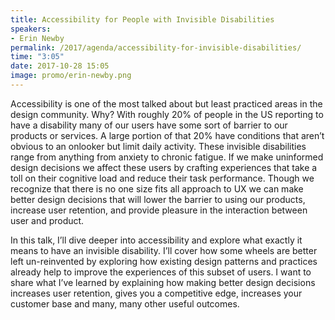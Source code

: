 ```yaml
---
title: Accessibility for People with Invisible Disabilities
speakers:
- Erin Newby
permalink: /2017/agenda/accessibility-for-invisible-disabilities/
time: "3:05"
date: 2017-10-28 15:05
image: promo/erin-newby.png
---
```


Accessibility is one of the most talked about but least practiced areas in the design community. Why? With roughly 20% of people in the US reporting to have a disability many of our users have some sort of barrier to our products or services. A large portion of that 20% have conditions that aren’t obvious to an onlooker but limit daily activity. These invisible disabilities range from anything from anxiety to chronic fatigue. If we make uninformed design decisions we affect these users by crafting experiences that take a toll on their cognitive load and reduce their task performance. Though we recognize that there is no one size fits all approach to UX we can make better design decisions that will lower the barrier to using our products, increase user retention, and provide pleasure in the interaction between user and product.

In this talk, I’ll dive deeper into accessibility and explore what exactly it means to have an invisible disability. I’ll cover how some wheels are better left un-reinvented by exploring how existing design patterns and practices already help to improve the experiences of this subset of users. I want to share what I’ve learned by explaining how making better design decisions increases user retention, gives you a competitive edge, increases your customer base and many, many other useful outcomes.

